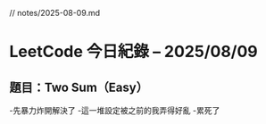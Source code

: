 // notes/2025-08-09.md

# LeetCode 今日紀錄 – 2025/08/09

## 題目：Two Sum（Easy）
-先暴力炸開解決了
-這一堆設定被之前的我弄得好亂
-累死了